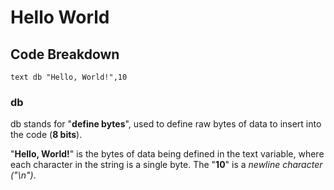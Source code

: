 # Hello World

## Code Breakdown

```assembly
text db "Hello, World!",10
```

### db

db stands for "**define bytes**", used to define raw bytes of data to insert into the code (**8 bits**).

"**Hello, World!**" is the bytes of data being defined in the text variable, where each character in the string is a single byte.
The "**10**" is a _newline character ("\n")_.

